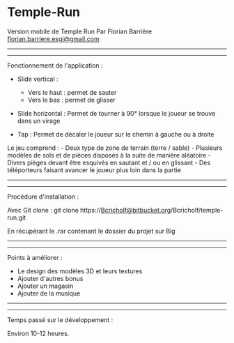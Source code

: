 # Temple-Run

Version mobile de Temple Run
Par Florian Barrière
florian.barriere.esgi@gmail.com

---------------------------------------------------------------------------------------------
---------------------------------------------------------------------------------------------

Fonctionnement de l'application :

- Slide vertical :
	- Vers le haut : permet de sauter
	- Vers le bas : permet de glisser
	
- Slide horizontal :
	Permet de tourner à 90° lorsque le joueur se trouve dans un virage
	
- Tap : 
	Permet de décaler le joueur sur le chemin à gauche ou à droite
	
Le jeu comprend :
	- Deux type de zone de terrain (terre / sable)
	- Plusieurs modèles de sols et de pièces disposés à la suite de manière aléatoire
	- Divers pièges devant être esquivés en sautant et / ou en glissant
	- Des téléporteurs faisant avancer le joueur plus loin dans la partie
	

---------------------------------------------------------------------------------------------
---------------------------------------------------------------------------------------------

Procédure d'installation :

Avec Git clone : git clone https://Bcricholf@bitbucket.org/Bcricholf/temple-run.git

En récupérant le .rar contenant le dossier du projet sur Big

---------------------------------------------------------------------------------------------
---------------------------------------------------------------------------------------------

Points à améliorer :

- Le design des modèles 3D et leurs textures
- Ajouter d'autres bonus
- Ajouter un magasin
- Ajouter de la musique

---------------------------------------------------------------------------------------------
---------------------------------------------------------------------------------------------

Temps passé sur le développement :

Environ 10-12 heures.
